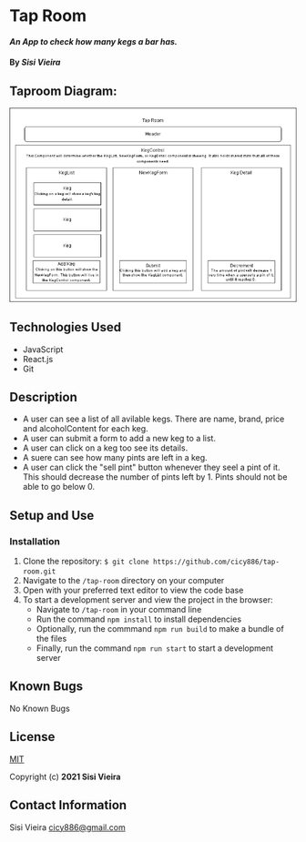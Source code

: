 # Tap Room

#### _An App to check how many kegs a bar has._

#### By _**Sisi Vieira**_

## Taproom Diagram:

<img src ="./src/img/TaproomDiagram.png" > 

## Technologies Used

* JavaScript
* React.js
* Git

## Description

* A user can see a list of all avilable kegs. There are name, brand, price and alcoholContent for each keg.
* A user can submit a form to add a new keg to a list.
* A user can click on a keg too see its details.
* A suere can see how many pints are left in a keg.
* A user can click the "sell pint" button whenever they seel a pint of it. This should decrease the number of pints left by 1. Pints should not be able to go below 0.

## Setup and Use

### Installation

1. Clone the repository: `$ git clone https://github.com/cicy886/tap-room.git`
2. Navigate to the `/tap-room` directory on your computer
3. Open with your preferred text editor to view the code base
4. To start a development server and view the project in the browser:
   - Navigate to `/tap-room` in your command line
   - Run the command `npm install` to install dependencies
   - Optionally, run the commmand `npm run build` to make a bundle of the files
   - Finally, run the command `npm run start` to start a development server

## Known Bugs

No Known Bugs

## License

[MIT](https://opensource.org/licenses/MIT)

Copyright (c) **2021 Sisi Vieira**

## Contact Information

Sisi Vieira cicy886@gmail.com
